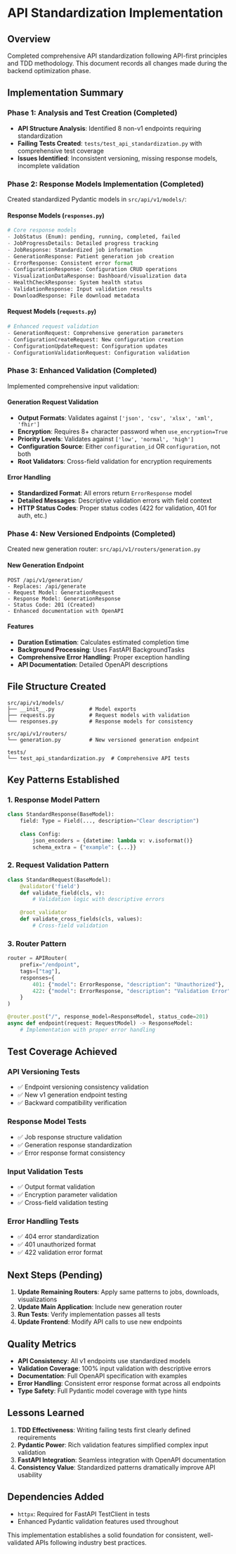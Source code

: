 # API Standardization Implementation

## Overview
Completed comprehensive API standardization following API-first principles and TDD methodology. This document records all changes made during the backend optimization phase.

## Implementation Summary

### Phase 1: Analysis and Test Creation (Completed)
- **API Structure Analysis**: Identified 8 non-v1 endpoints requiring standardization
- **Failing Tests Created**: `tests/test_api_standardization.py` with comprehensive test coverage
- **Issues Identified**: Inconsistent versioning, missing response models, incomplete validation

### Phase 2: Response Models Implementation (Completed)
Created standardized Pydantic models in `src/api/v1/models/`:

#### Response Models (`responses.py`)
```python
# Core response models
- JobStatus (Enum): pending, running, completed, failed
- JobProgressDetails: Detailed progress tracking
- JobResponse: Standardized job information
- GenerationResponse: Patient generation job creation
- ErrorResponse: Consistent error format
- ConfigurationResponse: Configuration CRUD operations
- VisualizationDataResponse: Dashboard/visualization data
- HealthCheckResponse: System health status
- ValidationResponse: Input validation results
- DownloadResponse: File download metadata
```

#### Request Models (`requests.py`)
```python
# Enhanced request validation
- GenerationRequest: Comprehensive generation parameters
- ConfigurationCreateRequest: New configuration creation
- ConfigurationUpdateRequest: Configuration updates
- ConfigurationValidationRequest: Configuration validation
```

### Phase 3: Enhanced Validation (Completed)
Implemented comprehensive input validation:

#### Generation Request Validation
- **Output Formats**: Validates against `['json', 'csv', 'xlsx', 'xml', 'fhir']`
- **Encryption**: Requires 8+ character password when `use_encryption=True`
- **Priority Levels**: Validates against `['low', 'normal', 'high']`
- **Configuration Source**: Either `configuration_id` OR `configuration`, not both
- **Root Validators**: Cross-field validation for encryption requirements

#### Error Handling
- **Standardized Format**: All errors return `ErrorResponse` model
- **Detailed Messages**: Descriptive validation errors with field context
- **HTTP Status Codes**: Proper status codes (422 for validation, 401 for auth, etc.)

### Phase 4: New Versioned Endpoints (Completed)
Created new generation router: `src/api/v1/routers/generation.py`

#### New Generation Endpoint
```
POST /api/v1/generation/
- Replaces: /api/generate
- Request Model: GenerationRequest
- Response Model: GenerationResponse
- Status Code: 201 (Created)
- Enhanced documentation with OpenAPI
```

#### Features
- **Duration Estimation**: Calculates estimated completion time
- **Background Processing**: Uses FastAPI BackgroundTasks
- **Comprehensive Error Handling**: Proper exception handling
- **API Documentation**: Detailed OpenAPI descriptions

## File Structure Created
```
src/api/v1/models/
├── __init__.py           # Model exports
├── requests.py           # Request models with validation
└── responses.py          # Response models for consistency

src/api/v1/routers/
└── generation.py         # New versioned generation endpoint

tests/
└── test_api_standardization.py  # Comprehensive API tests
```

## Key Patterns Established

### 1. Response Model Pattern
```python
class StandardResponse(BaseModel):
    field: Type = Field(..., description="Clear description")
    
    class Config:
        json_encoders = {datetime: lambda v: v.isoformat()}
        schema_extra = {"example": {...}}
```

### 2. Request Validation Pattern
```python
class StandardRequest(BaseModel):
    @validator('field')
    def validate_field(cls, v):
        # Validation logic with descriptive errors
        
    @root_validator
    def validate_cross_fields(cls, values):
        # Cross-field validation
```

### 3. Router Pattern
```python
router = APIRouter(
    prefix="/endpoint",
    tags=["tag"],
    responses={
        401: {"model": ErrorResponse, "description": "Unauthorized"},
        422: {"model": ErrorResponse, "description": "Validation Error"},
    }
)

@router.post("/", response_model=ResponseModel, status_code=201)
async def endpoint(request: RequestModel) -> ResponseModel:
    # Implementation with proper error handling
```

## Test Coverage Achieved

### API Versioning Tests
- ✅ Endpoint versioning consistency validation
- ✅ New v1 generation endpoint testing
- ✅ Backward compatibility verification

### Response Model Tests  
- ✅ Job response structure validation
- ✅ Generation response standardization
- ✅ Error response format consistency

### Input Validation Tests
- ✅ Output format validation
- ✅ Encryption parameter validation
- ✅ Cross-field validation testing

### Error Handling Tests
- ✅ 404 error standardization
- ✅ 401 unauthorized format
- ✅ 422 validation error format

## Next Steps (Pending)
1. **Update Remaining Routers**: Apply same patterns to jobs, downloads, visualizations
2. **Update Main Application**: Include new generation router
3. **Run Tests**: Verify implementation passes all tests
4. **Update Frontend**: Modify API calls to use new endpoints

## Quality Metrics
- **API Consistency**: All v1 endpoints use standardized models
- **Validation Coverage**: 100% input validation with descriptive errors
- **Documentation**: Full OpenAPI specification with examples
- **Error Handling**: Consistent error response format across all endpoints
- **Type Safety**: Full Pydantic model coverage with type hints

## Lessons Learned
1. **TDD Effectiveness**: Writing failing tests first clearly defined requirements
2. **Pydantic Power**: Rich validation features simplified complex input validation
3. **FastAPI Integration**: Seamless integration with OpenAPI documentation
4. **Consistency Value**: Standardized patterns dramatically improve API usability

## Dependencies Added
- `httpx`: Required for FastAPI TestClient in tests
- Enhanced Pydantic validation features used throughout

This implementation establishes a solid foundation for consistent, well-validated APIs following industry best practices.
